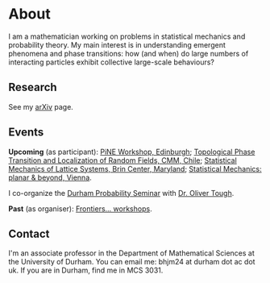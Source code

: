 # About
I am a mathematician working on problems in statistical mechanics and probability theory. My main interest is in understanding emergent phenomena and phase transitions: how (and when) do large numbers of interacting particles exhibit collective large-scale behaviours?

## Research
See my [arXiv](https://arxiv.org/search/?searchtype=author&query=Helmuth%2C+Tyler&abstracts=show&size=50&order=-announced_date_first) page.

## Events
**Upcoming** (as participant): [PiNE Workshop, Edinburgh](https://www.maths.dur.ac.uk/PiNE/25-11-20/index.html); [Topological Phase Transition and Localization of Random Fields, CMM, Chile](https://eventos.cmm.uchile.cl/cpp2025/); [Statistical Mechanics of Lattice Systems, Brin Center, Maryland](https://brinmrc.umd.edu/spring26-smls/); [Statistical Mechanics: planar & beyond, Vienna](https://www.esi.ac.at/events/e589/). 

I co-organize the [Durham Probability Seminar](https://www.maths.dur.ac.uk/seminars/) with [Dr. Oliver Tough](https://sites.google.com/view/olivertough/). 

**Past** (as organiser): [Frontiers... workshops](https://willperkins.org/frontiersworkshops.html).

## Contact
I'm an associate professor in the Department of Mathematical Sciences at the University of Durham. You can email me: bhjm24 at durham dot ac dot uk. If you are in Durham, find me in MCS 3031.
